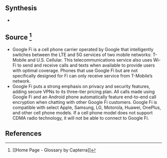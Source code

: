 ## Synthesis
- 
## Source [^1]
- Google Fi is a cell phone carrier operated by Google that intelligently switches between the LTE and 5G services of two mobile networks: T-Mobile and U.S. Cellular. This telecommunications service also uses Wi-Fi to send and receive calls and texts when available to provide users with optimal coverage. Phones that use Google Fi but are not specifically designed for Fi can only receive service from T-Mobile’s network.
- Google Fi puts a strong emphasis on privacy and security features, adding secure VPNs to its three-tier pricing plan. All calls made using Google Fi and an Android phone automatically feature end-to-end call encryption when chatting with other Google Fi customers. Google Fi is compatible with select Apple, Samsung, LG, Motorola, Huawei, OnePlus, and other cell phone models. If a cell phone model does not support CDMA radio technology, it will not be able to connect to Google Fi.
## References

[^1]: [[Home Page - Glossary by Capterra]]